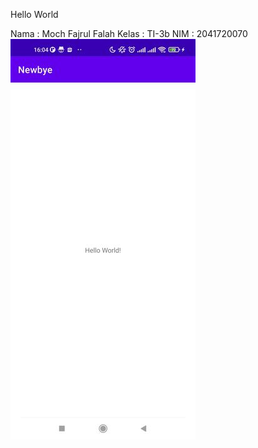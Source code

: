 Hello World

Nama : Moch Fajrul Falah
Kelas : TI-3b
NIM : 2041720070
![Screenshot](images/screeshots.jpg)
